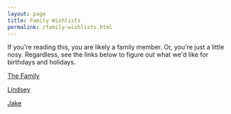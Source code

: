 ```yaml
---
layout: page
title: Family Wishlists
permalink: /family-wishlists.html
---
```


If you're reading this, you are likely a family member.
Or, you're just a little nosy.
Regardless, see the links below to figure out what we'd like for birthdays and holidays.

[The Family](http://a.co/2NXX3nB)

[Lindsey]({{site.baseurl}}/lindsey-wishlist.html)

[Jake]({{site.baseurl}}/jake-wishlist.html)
